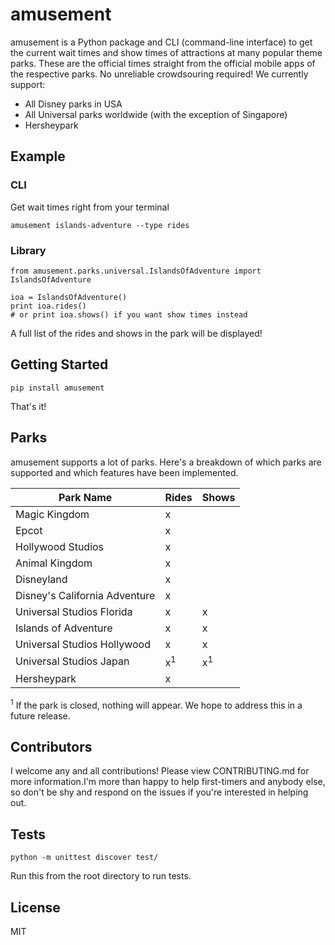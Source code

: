 # amusement

amusement is a Python package and CLI (command-line interface) to get the current wait times and show times of attractions at many popular theme parks. These are the official times straight from the official mobile apps of the respective parks. No unreliable crowdsouring required! We currently support:

* All Disney parks in USA
* All Universal parks worldwide (with the exception of Singapore)
* Hersheypark

## Example
### CLI
Get wait times right from your terminal
```
amusement islands-adventure --type rides
```

### Library
```
from amusement.parks.universal.IslandsOfAdventure import IslandsOfAdventure

ioa = IslandsOfAdventure()
print ioa.rides()
# or print ioa.shows() if you want show times instead
```
A full list of the rides and shows in the park will be displayed!

## Getting Started
```
pip install amusement
```
That's it!

## Parks
amusement supports a lot of parks. Here's a breakdown of which parks are supported and which features have been implemented.

| Park Name                     | Rides       | Shows       |
| ------------------------------|-------------|-------------|
| Magic Kingdom                 |x            |             |
| Epcot                         |x            |             |
| Hollywood Studios             |x            |             |
| Animal Kingdom                |x            |             |
| Disneyland                    |x            |             |
| Disney's California Adventure |x            |             |
| Universal Studios Florida     |x            |x            |
| Islands of Adventure          |x            |x            |
| Universal Studios Hollywood   |x            |x            |
| Universal Studios Japan       |x<sup>1</sup>|x<sup>1</sup>|
| Hersheypark                   |x            |             |

<sup>1</sup> If the park is closed, nothing will appear. We hope to address this in a future release.

## Contributors
I welcome any and all contributions! Please view CONTRIBUTING.md for more information.I'm more than happy to help first-timers and anybody else, so don't be shy and respond on the issues if you're interested in helping out.
 
## Tests
```
python -m unittest discover test/
```
Run this from the root directory to run tests.

## License
MIT
